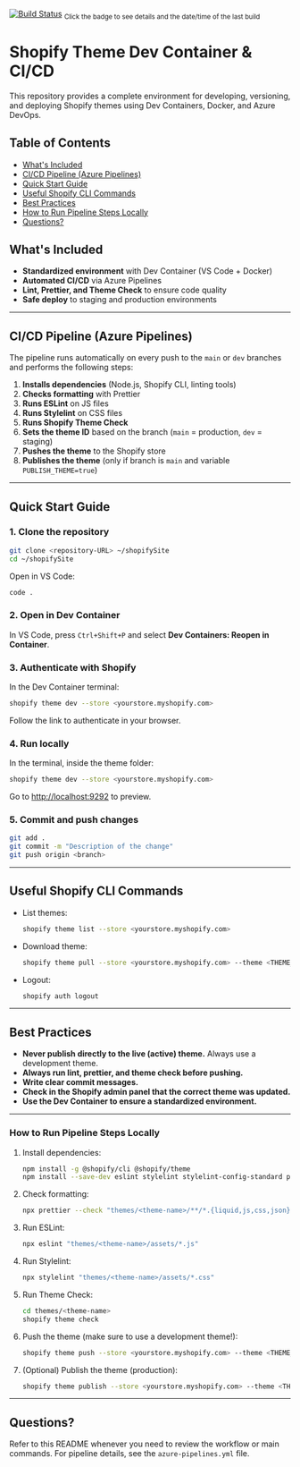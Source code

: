 [![Build Status](https://dev.azure.com/zippylosan/Devops/_apis/build/status%2Fshopifysite?branchName=dev)](https://dev.azure.com/zippylosan/Devops/_build/latest?definitionId=38&branchName=dev)
<sub>Click the badge to see details and the date/time of the last build</sub>

# Shopify Theme Dev Container & CI/CD

This repository provides a complete environment for developing, versioning, and deploying Shopify themes using Dev Containers, Docker, and Azure DevOps.

## Table of Contents
- [What's Included](#whats-included)
- [CI/CD Pipeline (Azure Pipelines)](#cicd-pipeline-azure-pipelines)
- [Quick Start Guide](#quick-start-guide)
- [Useful Shopify CLI Commands](#useful-shopify-cli-commands)
- [Best Practices](#best-practices)
- [How to Run Pipeline Steps Locally](#how-to-run-pipeline-steps-locally)
- [Questions?](#questions)

## What's Included
- **Standardized environment** with Dev Container (VS Code + Docker)
- **Automated CI/CD** via Azure Pipelines
- **Lint, Prettier, and Theme Check** to ensure code quality
- **Safe deploy** to staging and production environments

---

## CI/CD Pipeline (Azure Pipelines)
The pipeline runs automatically on every push to the `main` or `dev` branches and performs the following steps:

1. **Installs dependencies** (Node.js, Shopify CLI, linting tools)
2. **Checks formatting** with Prettier
3. **Runs ESLint** on JS files
4. **Runs Stylelint** on CSS files
5. **Runs Shopify Theme Check**
6. **Sets the theme ID** based on the branch (`main` = production, `dev` = staging)
7. **Pushes the theme** to the Shopify store
8. **Publishes the theme** (only if branch is `main` and variable `PUBLISH_THEME=true`)

---

## Quick Start Guide

### 1. Clone the repository
```bash
git clone <repository-URL> ~/shopifySite
cd ~/shopifySite
```
Open in VS Code:
```bash
code .
```

### 2. Open in Dev Container
In VS Code, press `Ctrl+Shift+P` and select **Dev Containers: Reopen in Container**.

### 3. Authenticate with Shopify
In the Dev Container terminal:
```bash
shopify theme dev --store <yourstore.myshopify.com>
```
Follow the link to authenticate in your browser.

### 4. Run locally
In the terminal, inside the theme folder:
```bash
shopify theme dev --store <yourstore.myshopify.com>
```
Go to [http://localhost:9292](http://localhost:9292) to preview.

### 5. Commit and push changes
```bash
git add .
git commit -m "Description of the change"
git push origin <branch>
```

---

## Useful Shopify CLI Commands

- List themes:
  ```bash
  shopify theme list --store <yourstore.myshopify.com>
  ```
- Download theme:
  ```bash
  shopify theme pull --store <yourstore.myshopify.com> --theme <THEME_ID>
  ```
- Logout:
  ```bash
  shopify auth logout
  ```
---

## Best Practices
- **Never publish directly to the live (active) theme.** Always use a development theme.
- **Always run lint, prettier, and theme check before pushing.**
- **Write clear commit messages.**
- **Check in the Shopify admin panel that the correct theme was updated.**
- **Use the Dev Container to ensure a standardized environment.**

---

### How to Run Pipeline Steps Locally

1. Install dependencies:
   ```bash
   npm install -g @shopify/cli @shopify/theme
   npm install --save-dev eslint stylelint stylelint-config-standard prettier @shopify/prettier-plugin-liquid
   ```
2. Check formatting:
   ```bash
   npx prettier --check "themes/<theme-name>/**/*.{liquid,js,css,json}"
   ```
3. Run ESLint:
   ```bash
   npx eslint "themes/<theme-name>/assets/*.js"
   ```
4. Run Stylelint:
   ```bash
   npx stylelint "themes/<theme-name>/assets/*.css"
   ```
5. Run Theme Check:
   ```bash
   cd themes/<theme-name>
   shopify theme check
   ```
6. Push the theme (make sure to use a development theme!):
   ```bash
   shopify theme push --store <yourstore.myshopify.com> --theme <THEME_ID> --password <TOKEN>
   ```
7. (Optional) Publish the theme (production):
   ```bash
   shopify theme publish --store <yourstore.myshopify.com> --theme <THEME_ID> --password <TOKEN>
   ```

---

## Questions?
Refer to this README whenever you need to review the workflow or main commands. For pipeline details, see the `azure-pipelines.yml` file.
